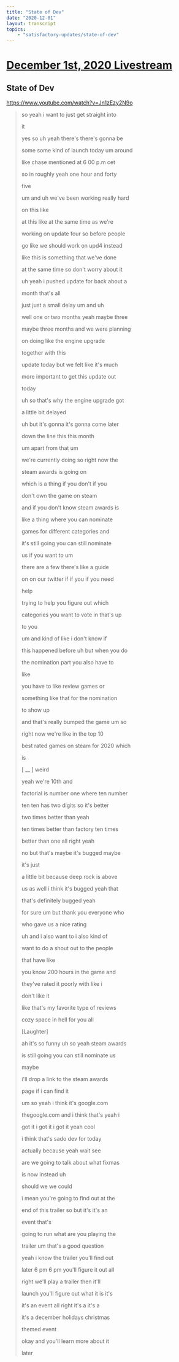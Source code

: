 ```yaml
---
title: "State of Dev"
date: "2020-12-01"
layout: transcript
topics:
    - "satisfactory-updates/state-of-dev"
---
```

# [December 1st, 2020 Livestream](../2020-12-01.md)
## State of Dev
https://www.youtube.com/watch?v=Jn1zEzy2N9o
> so yeah i want to just get straight into
> 
> it
> 
> yes so uh yeah there's there's gonna be
> 
> some some kind of launch today um around
> 
> like chase mentioned at 6 00 p.m cet
> 
> so in roughly yeah one hour and forty
> 
> five
> 
> um and uh we've been working really hard
> 
> on this like
> 
> at this like at the same time as we're
> 
> working on update four so before people
> 
> go like we should work on upd4 instead
> 
> like this is something that we've done
> 
> at the same time so don't worry about it
> 
> uh yeah i pushed update for back about a
> 
> month that's all
> 
> just just a small delay um and uh
> 
> well one or two months yeah maybe three
> 
> maybe three months and we were planning
> 
> on doing like the engine upgrade
> 
> together with this
> 
> update today but we felt like it's much
> 
> more important to get this update out
> 
> today
> 
> uh so that's why the engine upgrade got
> 
> a little bit delayed
> 
> uh but it's gonna it's gonna come later
> 
> down the line this this month
> 
> um apart from that um
> 
> we're currently doing so right now the
> 
> steam awards is going on
> 
> which is a thing if you don't if you
> 
> don't own the game on steam
> 
> and if you don't know steam awards is
> 
> like a thing where you can nominate
> 
> games for different categories and
> 
> it's still going you can still nominate
> 
> us if you want to um
> 
> there are a few there's like a guide
> 
> on on our twitter if if you if you need
> 
> help
> 
> trying to help you figure out which
> 
> categories you want to vote in that's up
> 
> to you
> 
> um and kind of like i don't know if
> 
> this happened before uh but when you do
> 
> the nomination part you also have to
> 
> like
> 
> you have to like review games or
> 
> something like that for the nomination
> 
> to show up
> 
> and that's really bumped the game um so
> 
> right now we're like in the top 10
> 
> best rated games on steam for 2020 which
> 
> is
> 
> [ __ ] weird
> 
> yeah we're 10th and
> 
> factorial is number one where ten number
> 
> ten ten has two digits so it's better
> 
> two times better than yeah
> 
> ten times better than factory ten times
> 
> better than one all right yeah
> 
> no but that's maybe it's bugged maybe
> 
> it's just
> 
> a little bit because deep rock is above
> 
> us as well i think it's bugged yeah that
> 
> that's definitely bugged yeah
> 
> for sure um but thank you everyone who
> 
> who gave us a nice rating
> 
> uh and i also want to i also kind of
> 
> want to do a shout out to the people
> 
> that have like
> 
> you know 200 hours in the game and
> 
> they've rated it poorly with like i
> 
> don't like it
> 
> like that's my favorite type of reviews
> 
> cozy space in hell for you all
> 
> [Laughter]
> 
> ah it's so funny uh so yeah steam awards
> 
> is still going you can still nominate us
> 
> maybe
> 
> i'll drop a link to the steam awards
> 
> page if i can find it
> 
> um so yeah i think it's google.com
> 
> thegoogle.com and i think that's yeah i
> 
> got it i got it i got it yeah cool
> 
> i think that's sado dev for today
> 
> actually because yeah wait see
> 
> are we going to talk about what fixmas
> 
> is now instead uh
> 
> should we we could
> 
> i mean you're going to find out at the
> 
> end of this trailer so but it's it's an
> 
> event that's
> 
> going to run what are you playing the
> 
> trailer um that's a good question
> 
> yeah i know the trailer you'll find out
> 
> later 6 pm 6 pm you'll figure it out all
> 
> right we'll play a trailer then it'll
> 
> launch you'll figure out what it is it's
> 
> it's an event all right it's a it's a
> 
> it's a december holidays christmas
> 
> themed event
> 
> okay and you'll learn more about it
> 
> later
> 
